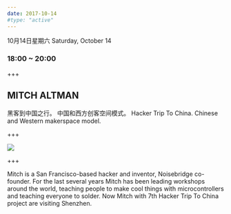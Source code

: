 ```yaml
---
date: 2017-10-14
#type: "active"
---
```


10月14日星期六
Saturday, October 14
### 18:00 ~ 20:00 

+++

## MITCH ALTMAN
黑客到中国之行。
中国和西方创客空间模式。
Hacker Trip To China. 
Chinese and Western makerspace model.

+++

![](/images/current-event.jpg)

+++

Mitch is a San Francisco-based hacker and inventor, Noisebridge co-founder. For the last several years Mitch has been leading workshops around the world, teaching people to make cool things with microcontrollers and teaching everyone to solder. Now Mitch with 7th Hacker Trip To China project are visiting Shenzhen.